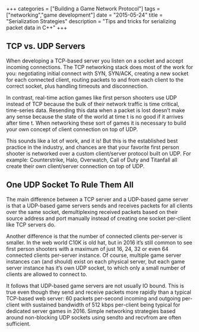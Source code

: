 +++
categories = ["Building a Game Network Protocol"]
tags = ["networking","game development"]
date = "2015-05-24"
title = "Serialization Strategies"
description = "Tips and tricks for serializing packet data in C++"
+++

## TCP vs. UDP Servers

When developing a TCP-based server you listen on a socket and accept incoming connections. The TCP networking stack does most of the work for you: negotiating initial connect with SYN, SYN/ACK, creating a new socket for each connected client, routing packets to and from each client to the correct socket, plus handling timeouts and disconnection.

In contrast, real-time action games like first person shooters use UDP instead of TCP because the bulk of their network traffic is time critical, time-series data. Resending this data when a packet is lost doesn’t make any sense because the state of the world at time t is no good if it arrives after time t. When networking these sort of games it is necessary to build your own concept of client connection on top of UDP.

This sounds like a lot of work, and it is! But this is the established best practice in the industry, and chances are that your favorite first person shooter is networked over a custom client/server protocol built on UDP. For example: Counterstrike, Halo, Overwatch, Call of Duty and Titanfall all create their own client/server connection on top of UDP.

## One UDP Socket To Rule Them All

The main difference between a TCP server and a UDP-based game server is that a UDP-based game servers sends and receives packets for all clients over the same socket, demultiplexing received packets based on their source address and port manually instead of creating one socket per-client like TCP servers do.

Another difference is that the number of connected clients per-server is smaller. In the web world C10K is old hat, but in 2016 it’s still common to see first person shooters with a maximum of just 16, 24, 32 or even 64 connected clients per-server instance. Of course, multiple game server instances can (and should) exist on each physical server, but each game server instance has it’s own UDP socket, to which only a small number of clients are allowed to connect to.

It follows that UDP-based game servers are not usually IO bound. This is true even though they send and receive packets more rapidly than a typical TCP-based web server: 60 packets per-second incoming and outgoing per-client with sustained bandwidth of 512 kbps per-client being typical for dedicated server games in 2016. Simple networking strategies based around non-blocking UDP sockets using sendto and recvfrom are often sufficient.
